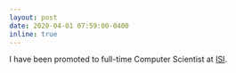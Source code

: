 ```yaml
---
layout: post
date: 2020-04-01 07:59:00-0400
inline: true
---
```


I have been promoted to full-time Computer Scientist at [ISI](https://www.isi.edu/).
